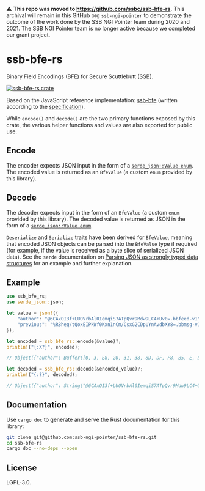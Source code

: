 <!--
SPDX-FileCopyrightText: 2021 Andrew 'glyph' Reid

SPDX-License-Identifier: CC0-1.0
-->

:warning: **This repo was moved to https://github.com/ssbc/ssb-bfe-rs.** This archival will remain in this GitHub org `ssb-ngi-pointer` to demonstrate the outcome of the work done by the SSB NGI Pointer team during 2020 and 2021. The SSB NGI Pointer team is no longer active because we completed our grant project.

# ssb-bfe-rs

Binary Field Encodings (BFE) for Secure Scuttlebutt (SSB).

[![ssb-bfe-rs crate](https://img.shields.io/crates/v/ssb-bfe-rs)](https://crates.io/crates/ssb-bfe-rs)

Based on the JavaScript reference implementation: [ssb-bfe](https://github.com/ssb-ngi-pointer/ssb-bfe) (written according to the [specification](https://github.com/ssb-ngi-pointer/ssb-binary-field-encodings-spec)).

While `encode()` and `decode()` are the two primary functions exposed by this crate, the various helper functions and values are also exported for public use.

## Encode

The encoder expects JSON input in the form of a [`serde_json::Value enum`](https://docs.serde.rs/serde_json/value/enum.Value.html). The encoded value is returned
as an `BfeValue` (a custom `enum` provided by this library).

## Decode

The decoder expects input in the form of an `BfeValue` (a custom `enum` provided by this library). The decoded value is returned as JSON in the form of a [`serde_json::Value enum`](https://docs.serde.rs/serde_json/value/enum.Value.html).

`Deserialize` and `Serialize` traits have been derived for `BfeValue`, meaning that encoded JSON objects can be parsed into the `BfeValue` type if required (for example, if the value is received as a byte slice of serialized JSON data). See the `serde` documentation on [Parsing JSON as strongly typed data structures](https://docs.serde.rs/serde_json/index.html#parsing-json-as-strongly-typed-data-structures) for an example and further explanation.

## Example

```rust
use ssb_bfe_rs;
use serde_json::json;

let value = json!({
    "author": "@6CAxOI3f+LUOVrbAl0IemqiS7ATpQvr9Mdw9LC4+Uv0=.bbfeed-v1",
    "previous": "%R8heq/tQoxEIPkWf0Kxn1nCm/CsxG2CDpUYnAvdbXY8=.bbmsg-v1"
});

let encoded = ssb_bfe_rs::encode(&value)?;
println!("{:X?}", encoded);

// Object({"author": Buffer([0, 3, E8, 20, 31, 38, 8D, DF, F8, B5, E, 56, B6, C0, 97, 42, 1E, 9A, A8, 92, EC, 4, E9, 42, FA, FD, 31, DC, 3D, 2C, 2E, 3E, 52, FD]), "previous": Buffer([1, 4, 47, C8, 5E, AB, FB, 50, A3, 11, 8, 3E, 45, 9F, D0, AC, 67, D6, 70, A6, FC, 2B, 31, 1B, 60, 83, A5, 46, 27, 2, F7, 5B, 5D, 8F])})

let decoded = ssb_bfe_rs::decode(&encoded_value)?;
println!("{:?}", decoded);

// Object({"author": String("@6CAxOI3f+LUOVrbAl0IemqiS7ATpQvr9Mdw9LC4+Uv0=.bbfeed-v1"), "previous": String("%R8heq/tQoxEIPkWf0Kxn1nCm/CsxG2CDpUYnAvdbXY8=.bbmsg-v1")})
```

## Documentation

Use `cargo doc` to generate and serve the Rust documentation for this library:

```bash
git clone git@github.com:ssb-ngi-pointer/ssb-bfe-rs.git
cd ssb-bfe-rs
cargo doc --no-deps --open 
```

## License

LGPL-3.0.
